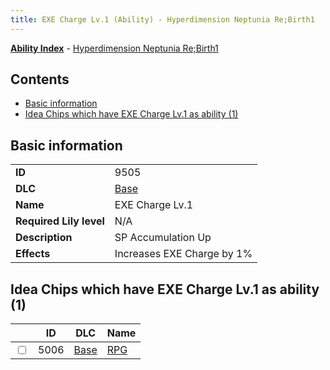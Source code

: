 ```yaml
---
title: EXE Charge Lv.1 (Ability) - Hyperdimension Neptunia Re;Birth1
---
```


[**Ability Index**](/neptunia/rb1/ability/index.html) - [Hyperdimension Neptunia Re;Birth1](/neptunia/rb1)

## Contents

- [Basic information](#basic-information)
- [Idea Chips which have EXE Charge Lv.1 as ability (1)](#idea-chips-which-have-exe-charge-lv1-as-ability-1)

## Basic information

|   |   |
| -- | -- |
| **ID** | 9505 |
| **DLC** | [Base](/neptunia/rb1/dlc/1-base.html) |
| **Name** | EXE Charge Lv.1 |
| **Required Lily level** | N/A |
| **Description** | SP Accumulation Up |
| **Effects** | Increases EXE Charge by 1% |


## Idea Chips which have EXE Charge Lv.1 as ability (1)

|    | ID | DLC | Name |
| -- | -- | --- | ---- |
| <input type="checkbox" id="rb1-item-1-5006" class="trackbox" /> | 5006 | [Base](/neptunia/rb1/dlc/1-base.html) | [RPG](/neptunia/rb1/item/1-5006-rpg.html) |
